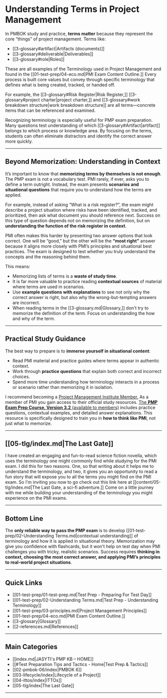 # Understanding Terms in Project Management

In PMBOK study and practice, **terms matter** because they represent the core “things” of project management. Terms like: 
- [[3-glossary#artifact|Artifacts (documents)]]
- [[3-glossary#deliverable|Deliverables]]
- [[3-glossary#role|Roles]]

These are all examples of the Terminology used in Project Management and found in the [[01-test-prep/04-eco.md|PMI Exam Content Outline.]]  Every process is built core values but convey through specific terminology that defines what is being created, tracked, or handed off. 

For example, the [[3-glossary#Risk Register|Risk Register,]] [[3-glossary#project charter|project charter,]] and [[3-glossary#work breakdown structure|work breakdown structure]] are all terms—concrete items that can be referenced and examined.

Recognizing terminology is especially useful for PMP exam preparation. Many questions test understanding of which [[3-glossary#Artifact|artifact]] belongs to which process or knowledge area. By focusing on the terms, students can often eliminate distractors and identify the correct answer more quickly.  

---

## Beyond Memorization: Understanding in Context

It’s important to know that **memorizing terms by themselves is not enough**. The PMP exam is not a vocabulary test. PMI rarely, if ever, asks you to define a term outright. Instead, the exam presents **scenarios and situational questions** that require you to understand how the terms are applied.  

For example, instead of asking “What is a risk register?”, the exam might describe a project situation where risks have been identified, tracked, and prioritized, then ask what document you should reference next. Success on this type of question depends not on memorizing the definition, but on **understanding the function of the risk register in context**.  

PMI often makes this harder by presenting two answer options that look correct. One will be “good,” but the other will be the **“most right”** answer because it aligns more closely with PMI’s principles and situational best practices. The exam is designed to test whether you truly understand the concepts and the reasoning behind them.  

This means:  
- Memorizing lists of terms is a **waste of study time**.  
- It is far more valuable to practice reading **contextual sources** of material where terms are used in scenarios.  
- Use **example questions with explanations** to see not only why the correct answer is right, but also why the wrong-but-tempting answers are incorrect.  
- When reading terms in the [[3-glossary.md|Glossary,]] don't try to memorize the definition of the term. Focus on understanding the how and why of the term. 
---

## Practical Study Guidance

The best way to prepare is to **immerse yourself in situational content**:  
- Read PMI material and practice guides where terms appear in authentic context.  
- Work through **practice questions** that explain both correct and incorrect choices.  
- Spend more time understanding how terminology interacts in a process or scenario rather than memorizing it in isolation.  

I recommend becoming a [Project Management Institute Member.](https://www.pmi.org/membership/benefits)  As a member of PMI you gain access to their official study resources. [The **PMP Exam Prep Course, Version 3.2** (available to members)](https://www.pmi.org/store/) includes practice questions, contextual examples, and detailed answer explanations. This resource is specifically designed to train you in **how to think like PMI**, not just what to memorize.

---

## [[05-tlg/index.md|The Last Gate]]

I have created an engaging and fun-to-read science fiction novella, which uses the terminology one might commonly find while studying for the PMI exam. I did this for two reasons. One, so that writing about it helps me to understand the terminology, and two, it gives you an opportunity to read a fun story that will expose you to all the terms you might find on the PMI exam. So I'm inviting you now to go check out this link here at [[content/05-tlg/index.md|The Last Gate, a sci-fi adventure.]] Come on a little journey with me while building your understanding of the terminology you might experience on the PMI exams.

---

## Bottom Line

The **only reliable way to pass the PMP exam** is to develop [[01-test-prep/02-Understanding Terms.md|contextual understanding]] of terminology and how it is applied in situational theory. Memorization may give you confidence with flashcards, but it won’t help on test day when PMI challenges you with tricky, realistic scenarios. Success requires **thinking in context, choosing the most correct answer, and applying PMI’s principles to real-world project situations**.

---
## Quick Links

- [[01-test-prep/01-test-prep.md|Test Prep - Preparing For Test Day]]
- [[01-test-prep/02-Understanding Terms.md|Test Prep - Understanding Terminology]]
- [[01-test-prep/03-principles.md|Project Management Principles]]
- [[01-test-prep/04-eco.md|PMI Exam Content Outline.]]  
- [[3-glossary|Glossary]]
- [[2-references.md|References]]

---
## Main Categories

- [[index.md|JASYTI's PMP KB – HOME]]
- [[#Test Preparation Tips and Tactics - Home|Test Prep & Tactics]]
- [[02-pmbok-06/index|PMBOK 6]]
- [[03-lifecycle/index|Lifecycle of a Project]]
- [[04-ittos/index|ITTOs]]
- [[05-tlg/index|The Last Gate]]

---
